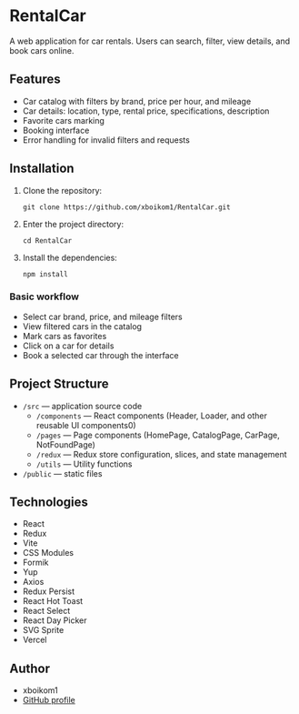 # RentalCar

A web application for car rentals. Users can search, filter, view details, and book cars online.

## Features

- Car catalog with filters by brand, price per hour, and mileage
- Car details: location, type, rental price, specifications, description
- Favorite cars marking
- Booking interface
- Error handling for invalid filters and requests

## Installation

1. Clone the repository:
   ```
   git clone https://github.com/xboikom1/RentalCar.git
   ```
2. Enter the project directory:
   ```
   cd RentalCar
   ```
3. Install the dependencies:
   ```
   npm install
   ```

### Basic workflow

- Select car brand, price, and mileage filters
- View filtered cars in the catalog
- Mark cars as favorites
- Click on a car for details
- Book a selected car through the interface

## Project Structure

- `/src` — application source code
  - `/components` — React components (Header, Loader, and other reusable UI components0)
  - `/pages` — Page components (HomePage, CatalogPage, CarPage, NotFoundPage)
  - `/redux` — Redux store configuration, slices, and state management
  - `/utils` — Utility functions
- `/public` — static files

## Technologies

- React
- Redux
- Vite
- CSS Modules
- Formik
- Yup
- Axios
- Redux Persist
- React Hot Toast
- React Select
- React Day Picker
- SVG Sprite
- Vercel

## Author

- xboikom1  
- [GitHub profile](https://github.com/xboikom1)
